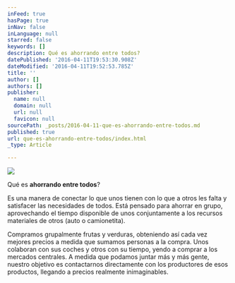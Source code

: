 ```yaml
---
inFeed: true
hasPage: true
inNav: false
inLanguage: null
starred: false
keywords: []
description: Qué es ahorrando entre todos?
datePublished: '2016-04-11T19:53:30.908Z'
dateModified: '2016-04-11T19:52:53.785Z'
title: ''
author: []
authors: []
publisher:
  name: null
  domain: null
  url: null
  favicon: null
sourcePath: _posts/2016-04-11-que-es-ahorrando-entre-todos.md
published: true
url: que-es-ahorrando-entre-todos/index.html
_type: Article

---
```

![](https://the-grid-user-content.s3-us-west-2.amazonaws.com/89d17371-282e-4dac-91fb-08cb22fc5d7e.jpg)

Qué es **ahorrando entre todos**?

Es una manera de conectar lo que unos tienen con lo que a otros les falta y satisfacer las necesidades de todos. Está pensado para ahorrar en grupo, aprovechando el tiempo disponible de unos conjuntamente a los recursos materiales de otros (auto o camionetita).

Compramos grupalmente frutas y verduras, obteniendo así cada vez mejores precios a medida que sumamos personas a la compra. Unos colaboran con sus coches y otros con su tiempo, yendo a comprar a los mercados centrales. A medida que podamos juntar más y más gente, nuestro objetivo es contactarnos directamente con los productores de esos productos, llegando a precios realmente inimaginables.